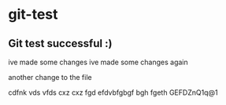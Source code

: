 # git-test

## Git test successful :)

ive made some changes
ive made some changes again

another change to the file


cdfnk vds
vfds cxz cxz fgd efdvbfgbgf bgh fgeth GEFDZnQ1q@1



